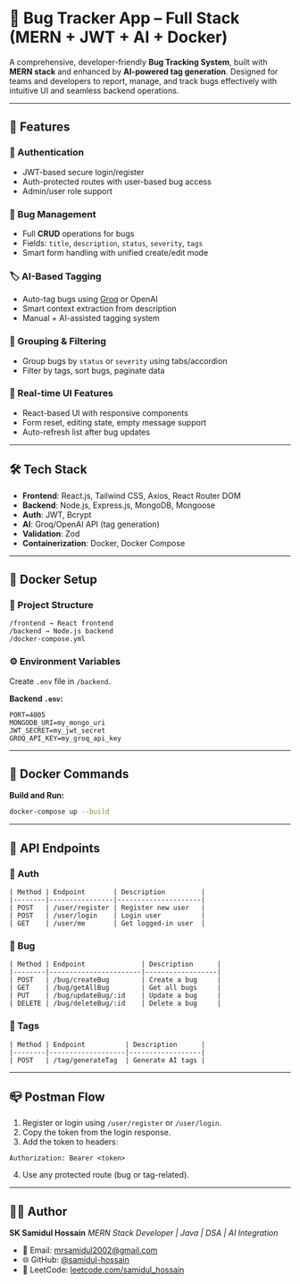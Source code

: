 # 🐞 Bug Tracker App – Full Stack (MERN + JWT + AI + Docker)

A comprehensive, developer-friendly **Bug Tracking System**, built with **MERN stack** and enhanced by **AI-powered tag generation**. Designed for teams and developers to report, manage, and track bugs effectively with intuitive UI and seamless backend operations.

---

## 🚀 Features

### 🔐 Authentication

* JWT-based secure login/register
* Auth-protected routes with user-based bug access
* Admin/user role support

### 🐛 Bug Management

* Full **CRUD** operations for bugs
* Fields: `title`, `description`, `status`, `severity`, `tags`
* Smart form handling with unified create/edit mode

### 🏷️ AI-Based Tagging

* Auto-tag bugs using [Groq](https://groq.com) or OpenAI
* Smart context extraction from description
* Manual + AI-assisted tagging system

### 📂 Grouping & Filtering

* Group bugs by `status` or `severity` using tabs/accordion
* Filter by tags, sort bugs, paginate data

### 🔄 Real-time UI Features

* React-based UI with responsive components
* Form reset, editing state, empty message support
* Auto-refresh list after bug updates

---

## 🛠️ Tech Stack

* **Frontend**: React.js, Tailwind CSS, Axios, React Router DOM
* **Backend**: Node.js, Express.js, MongoDB, Mongoose
* **Auth**: JWT, Bcrypt
* **AI**: Groq/OpenAI API (tag generation)
* **Validation**: Zod
* **Containerization**: Docker, Docker Compose

---

## 🐳 Docker Setup

### 📁 Project Structure

```
/frontend → React frontend
/backend → Node.js backend
/docker-compose.yml
```

### ⚙️ Environment Variables

Create `.env` file in `/backend`.

**Backend `.env`:**

```
PORT=4005
MONGODB_URI=my_mongo_uri
JWT_SECRET=my_jwt_secret
GROQ_API_KEY=my_groq_api_key
```

---

## 📄 Docker Commands

**Build and Run:**

```bash
docker-compose up --build
```

---

## 🔗 API Endpoints

### 👤 Auth

```
| Method | Endpoint       | Description         |
|--------|----------------|---------------------|
| POST   | /user/register | Register new user   |
| POST   | /user/login    | Login user          |
| GET    | /user/me       | Get logged-in user  |
```

### 🐞 Bug

```
| Method | Endpoint              | Description      |
|--------|-----------------------|------------------|
| POST   | /bug/createBug        | Create a bug     |
| GET    | /bug/getAllBug        | Get all bugs     |
| PUT    | /bug/updateBug/:id    | Update a bug     |
| DELETE | /bug/deleteBug/:id    | Delete a bug     |
```

### 🧠 Tags

```
| Method | Endpoint          | Description      |
|--------|-------------------|------------------|
| POST   | /tag/generateTag  | Generate AI tags |
```

---

## 📪 Postman Flow

1. Register or login using `/user/register` or `/user/login`.
2. Copy the token from the login response.
3. Add the token to headers:

```
Authorization: Bearer <token>
```

4. Use any protected route (bug or tag-related).

---

## 👨‍💻 Author

**SK Samidul Hossain**
*MERN Stack Developer | Java | DSA | AI Integration*

* 📧 Email: [mrsamidul2002@gmail.com](mailto:mrsamidul2002@gmail.com)
* 🌐 GitHub: [@samidul-hossain](https://github.com/samidul-hossain)
* 📘 LeetCode: [leetcode.com/samidul\_hossain](https://leetcode.com/samidul_hossain)
